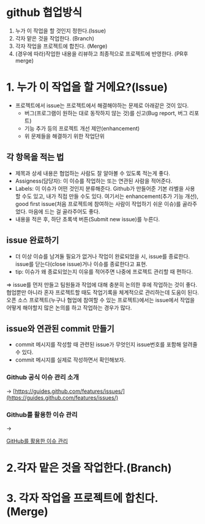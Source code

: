 # github 협업방식

1. 누가 이 작업을 할 것인지 정한다.(Issue)
2. 각자 맡은 것을 작업한다. (Branch)
3. 각자 작업을 프로젝트에 합친다. (Merge)
4. (경우에 따라)작업한 내용을 리뷰하고 최종적으로 프로젝트에 반영한다. (PR후 merge)

# 1. 누가 이 작업을 할 거에요?(Issue)

- 프로젝트에서 issue는 프로젝트에서 해결해야하는 문제로 아래같은 것이 있다.
    - 버그(프로그램이 원하는 대로 동작하지 않는 것)를 신고(Bug report, 버그 리포트)
    - 기능 추가 등의 프로젝트 개선 제안(enhancement)
    - 위 문제들을 해결하기 위한 작업단위

## 각 항목을 적는 법

- 제목과 상세 내용은 협업하는 사람도 잘 알아볼 수 있도록 적는게 좋다.
- Assigness(담당자): 이 이슈를 작업하는 또는 연관된 사람을 적어준다.
- Labels: 이 이슈가 어떤 것인지 분류해준다. Github가 만들어준 기본 라벨을 사용할 수도 있고, 내가 직접 만들 수도 있다. 여기서는 enhancement(추가 기능 개선), good first issue(처음 프로젝트에 참여하는 사람이 작업하기 쉬운 이슈)를 골라주었다. 마음에 드는 걸 골라주어도 좋다.
- 내용을 적은 후, 하단 초록색 버튼(Submit new issue)를 누른다.

## issue 완료하기

- 더 이상 이슈를 남겨둘 필요가 없거나 작업이 완료되었을 시, issue를 종료한다. issue를 닫는다(close issue)거나 이슈를 종료한다고 표현.
- tip: 이슈가 왜 종료되었는지 이유를 적어주면 나중에 프로젝트 관리할 때 편하다.

⇒ issue를 먼저 만들고 팀원들과 작업에 대해 충분히 논의한 후에 작업하는 것이 좋다. 협업뿐만 아니라 혼자 프로젝트할 때도 작업기록을 체계적으로 관리하는데 도움이 된다. 오픈 소스 프로젝트(누구나 협업에 참여할 수 있는 프로젝트)에서는 issue에서 작업을 어떻게 해야할지 많은 논의를 하고 작업하는 경우가 많다.

## issue와 연관된 commit 만들기

- commit 메시지를 작성할 때 관련된 issue가 무엇인지 issue번호를 포함해 알려줄 수 있다.
- commit 메시지를 실제로 작성하면서 확인해보자.

### Github 공식 이슈 관리 소개

→ [https://guides.github.com/features/issues/](https://guides.github.com/features/issues/)

### Github를 활용한 이슈 관리

→ 

[GitHub를 활용한 이슈 관리](https://terry-some.tistory.com/93)

# 2.각자 맡은 것을 작업한다.(Branch)

# 3. 각자 작업을 프로젝트에 합친다.(Merge)